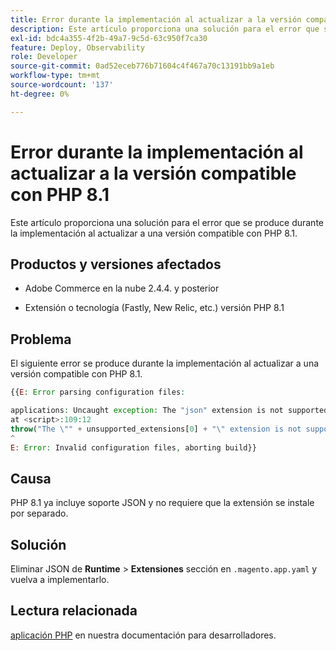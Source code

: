 ```yaml
---
title: Error durante la implementación al actualizar a la versión compatible con PHP 8.1
description: Este artículo proporciona una solución para el error que se produce durante la implementación al actualizar a una versión compatible con PHP 8.1.
exl-id: bdc4a355-4f2b-49a7-9c5d-63c950f7ca30
feature: Deploy, Observability
role: Developer
source-git-commit: 0ad52eceb776b71604c4f467a70c13191bb9a1eb
workflow-type: tm+mt
source-wordcount: '137'
ht-degree: 0%

---
```


# Error durante la implementación al actualizar a la versión compatible con PHP 8.1

Este artículo proporciona una solución para el error que se produce durante la implementación al actualizar a una versión compatible con PHP 8.1.

## Productos y versiones afectados

* Adobe Commerce en la nube 2.4.4. y posterior

* Extensión o tecnología (Fastly, New Relic, etc.) versión PHP 8.1

## Problema

El siguiente error se produce durante la implementación al actualizar a una versión compatible con PHP 8.1.

```PHP
{{E: Error parsing configuration files:

applications: Uncaught exception: The "json" extension is not supported for php:8.1
at <script>:109:12
throw("The \"" + unsupported_extensions[0] + "\" extension is not supported for " + service.type);
^
E: Error: Invalid configuration files, aborting build}}
```

## Causa

PHP 8.1 ya incluye soporte JSON y no requiere que la extensión se instale por separado.

## Solución

Eliminar JSON de **Runtime** > **Extensiones** sección en `.magento.app.yaml` y vuelva a implementarlo.

## Lectura relacionada

[aplicación PHP](https://devdocs.magento.com/cloud/project/magento-app-php-application.html) en nuestra documentación para desarrolladores.

